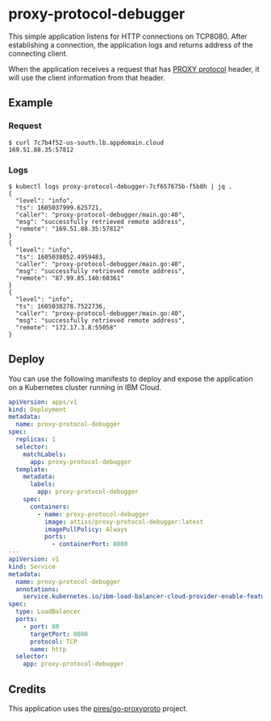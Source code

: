 # proxy-protocol-debugger

This simple application listens for HTTP connections on TCP8080. After establishing a connection, the application logs and returns address of the connecting client.

When the application receives a request that has [PROXY protocol](https://www.haproxy.org/download/1.8/doc/proxy-protocol.txt) header, it will use the client information from that header.

## Example

### Request

```
$ curl 7c7b4f52-us-south.lb.appdomain.cloud
169.51.88.35:57812
```

### Logs

```
$ kubectl logs proxy-protocol-debugger-7cf657675b-f5b8h | jq .
{
  "level": "info",
  "ts": 1605037999.625721,
  "caller": "proxy-protocol-debugger/main.go:40",
  "msg": "successfully retrieved remote address",
  "remote": "169.51.88.35:57812"
}
{
  "level": "info",
  "ts": 1605038052.4959483,
  "caller": "proxy-protocol-debugger/main.go:40",
  "msg": "successfully retrieved remote address",
  "remote": "87.99.85.140:60361"
}
{
  "level": "info",
  "ts": 1605038278.7522736,
  "caller": "proxy-protocol-debugger/main.go:40",
  "msg": "successfully retrieved remote address",
  "remote": "172.17.3.8:55058"
}
```

## Deploy

You can use the following manifests to deploy and expose the application on a Kubernetes cluster running in IBM Cloud.

```yaml
apiVersion: apps/v1
kind: Deployment
metadata:
  name: proxy-protocol-debugger
spec:
  replicas: 1
  selector:
    matchLabels:
      app: proxy-protocol-debugger
  template:
    metadata:
      labels:
        app: proxy-protocol-debugger
    spec:
      containers:
        - name: proxy-protocol-debugger
          image: attiss/proxy-protocol-debugger:latest
          imagePullPolicy: Always
          ports:
            - containerPort: 8080
---
apiVersion: v1
kind: Service
metadata:
  name: proxy-protocol-debugger
  annotations:
    service.kubernetes.io/ibm-load-balancer-cloud-provider-enable-features: "proxy-protocol"
spec:
  type: LoadBalancer
  ports:
    - port: 80
      targetPort: 8080
      protocol: TCP
      name: http
  selector:
    app: proxy-protocol-debugger
```

## Credits

This application uses the [pires/go-proxyproto](https://github.com/pires/go-proxyproto) project.
